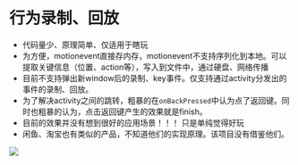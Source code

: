 # 行为录制、回放

- 代码量少、原理简单、仅适用于瞎玩
- 为方便，motionevent直接存内存，motionevent不支持序列化到本地。可以提取关键信息（位置、action等），写入到文件中，通过硬盘、网络传播
- 目前不支持弹出新window后的录制、key事件。仅支持通过activity分发出的事件的录制、回放。
- 为了解决activity之间的跳转，粗暴的在`onBackPressed`中认为点了返回键。同时也粗暴的认为，点击返回键产生的效果就是finish。
- 目前的效果并没有想到很好的应用场景！！！ 只是单纯觉得好玩
- 闲鱼、淘宝也有类似的产品，不知道他们的实现原理。该项目没有借鉴他们。

![](https://github.com/kaikaixue/PlaybackOP/blob/master/img/thisapp.gif)
